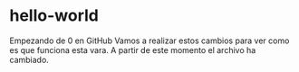 # hello-world
Empezando de 0 en GitHub
Vamos a realizar estos cambios para ver como es que funciona esta vara.
A partir de este momento el archivo ha cambiado.
